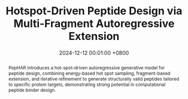 ---
title:          "Hotspot-Driven Peptide Design via Multi-Fragment Autoregressive Extension"
date:           2024-12-12 00:01:00 +0800
selected:       true
pub:            "ICLR 2025"
pub_pre:        "Submitted to "
# pub_post:       'Under review.'
# pub_last:       ' <span class="badge badge-pill badge-publication badge-success">Spotlight</span>'
pub_date:       ""

abstract: >-

  PepHAR introduces a hot-spot-driven autoregressive generative model for peptide design, combining energy-based hot spot sampling, fragment-based extension, and iterative refinement to generate structurally valid peptides tailored to specific protein targets, demonstrating strong potential in computational peptide binder design.

cover:          /assets/images/covers/covers6.png
authors:
  - Jiahan Li*
  - Tong Chen*
  - Shitong Luo
  - Chaoran Cheng
  - Jiaqi Guan
  - Ruihan Guo
  - Sheng Wang
  - Ge Liu
  - Jian Peng
  - Jianzhu Ma


links:
  Paper: https://arxiv.org/abs/2411.18463
---